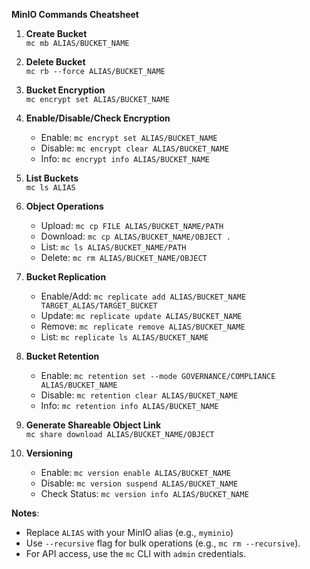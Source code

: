 **MinIO Commands Cheatsheet**  

1. **Create Bucket**  
   `mc mb ALIAS/BUCKET_NAME`  

2. **Delete Bucket**  
   `mc rb --force ALIAS/BUCKET_NAME`  

3. **Bucket Encryption**  
   `mc encrypt set ALIAS/BUCKET_NAME`  

4. **Enable/Disable/Check Encryption**  
   - Enable: `mc encrypt set ALIAS/BUCKET_NAME`  
   - Disable: `mc encrypt clear ALIAS/BUCKET_NAME`  
   - Info: `mc encrypt info ALIAS/BUCKET_NAME`  

5. **List Buckets**  
   `mc ls ALIAS`  

6. **Object Operations**  
   - Upload: `mc cp FILE ALIAS/BUCKET_NAME/PATH`  
   - Download: `mc cp ALIAS/BUCKET_NAME/OBJECT .`  
   - List: `mc ls ALIAS/BUCKET_NAME/PATH`  
   - Delete: `mc rm ALIAS/BUCKET_NAME/OBJECT`  

7. **Bucket Replication**  
   - Enable/Add: `mc replicate add ALIAS/BUCKET_NAME TARGET_ALIAS/TARGET_BUCKET`  
   - Update: `mc replicate update ALIAS/BUCKET_NAME`  
   - Remove: `mc replicate remove ALIAS/BUCKET_NAME`  
   - List: `mc replicate ls ALIAS/BUCKET_NAME`  

8. **Bucket Retention**  
   - Enable: `mc retention set --mode GOVERNANCE/COMPLIANCE ALIAS/BUCKET_NAME`  
   - Disable: `mc retention clear ALIAS/BUCKET_NAME`  
   - Info: `mc retention info ALIAS/BUCKET_NAME`  

9. **Generate Shareable Object Link**  
   `mc share download ALIAS/BUCKET_NAME/OBJECT`  

10. **Versioning**  
    - Enable: `mc version enable ALIAS/BUCKET_NAME`  
    - Disable: `mc version suspend ALIAS/BUCKET_NAME`  
    - Check Status: `mc version info ALIAS/BUCKET_NAME`  

**Notes**:  
- Replace `ALIAS` with your MinIO alias (e.g., `myminio`)  
- Use `--recursive` flag for bulk operations (e.g., `mc rm --recursive`).  
- For API access, use the `mc` CLI with `admin` credentials.
